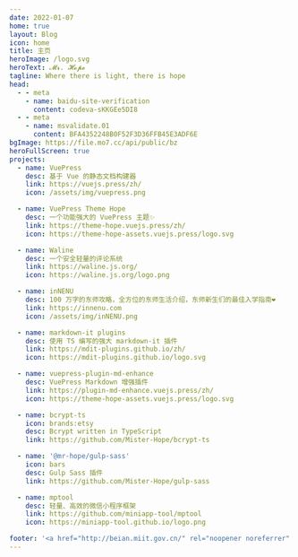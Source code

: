 ```yaml
---
date: 2022-01-07
home: true
layout: Blog
icon: home
title: 主页
heroImage: /logo.svg
heroText: 𝓜𝓻. 𝓗𝓸𝓹𝓮
tagline: Where there is light, there is hope
head:
  - - meta
    - name: baidu-site-verification
      content: codeva-sKKGEe5DI8
  - - meta
    - name: msvalidate.01
      content: BFA4352248B0F52F3D36FFB45E3ADF6E
bgImage: https://file.mo7.cc/api/public/bz
heroFullScreen: true
projects:
  - name: VuePress
    desc: 基于 Vue 的静态文档构建器
    link: https://vuejs.press/zh/
    icon: /assets/img/vuepress.png

  - name: VuePress Theme Hope
    desc: 一个功能强大的 VuePress 主题✨
    link: https://theme-hope.vuejs.press/zh/
    icon: https://theme-hope-assets.vuejs.press/logo.svg

  - name: Waline
    desc: 一个安全轻量的评论系统
    link: https://waline.js.org/
    icon: https://waline.js.org/logo.png

  - name: inNENU
    desc: 100 万字的东师攻略，全方位的东师生活介绍，东师新生们的最佳入学指南❤
    link: https://innenu.com
    icon: /assets/img/inNENU.png

  - name: markdown-it plugins
    desc: 使用 TS 编写的强大 markdown-it 插件
    link: https://mdit-plugins.github.io/zh/
    icon: https://mdit-plugins.github.io/logo.svg

  - name: vuepress-plugin-md-enhance
    desc: VuePress Markdown 增强插件
    link: https://plugin-md-enhance.vuejs.press/zh/
    icon: https://theme-hope-assets.vuejs.press/logo.svg

  - name: bcrypt-ts
    icon: brands:etsy
    desc: Bcrypt written in TypeScript
    link: https://github.com/Mister-Hope/bcrypt-ts

  - name: '@mr-hope/gulp-sass'
    icon: bars
    desc: Gulp Sass 插件
    link: https://github.com/Mister-Hope/gulp-sass

  - name: mptool
    desc: 轻量、高效的微信小程序框架
    link: https://github.com/miniapp-tool/mptool
    icon: https://miniapp-tool.github.io/logo.png

footer: '<a href="http://beian.miit.gov.cn/" rel="noopener noreferrer" target="_blank" style="color:inherit;text-decoration:none;white-space:nowrap;">XXXX</a> / <a href="http://www.beian.gov.cn/portal/registerSystemInfo?recordcode=21030202000276" rel="noopener noreferrer" target="_blank" style="color:inherit;text-decoration:none;white-space:nowrap;"><img src="/ghs.png" style="width:1rem;vertical-align:middle;"> XXXX</a> | <a href="/about/site.html">关于网站</a>'
---
```

